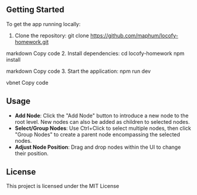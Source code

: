 ## Getting Started

To get the app running locally:

1. Clone the repository:
git clone https://github.com/maphum/locofy-homework.git

markdown
Copy code
2. Install dependencies:
cd locofy-homework
npm install

markdown
Copy code
3. Start the application:
npm run dev

vbnet
Copy code

## Usage

- **Add Node**: Click the "Add Node" button to introduce a new node to the root level. New nodes can also be added as children to selected nodes.
- **Select/Group Nodes**: Use Ctrl+Click to select multiple nodes, then click "Group Nodes" to create a parent node encompassing the selected nodes.
- **Adjust Node Position**: Drag and drop nodes within the UI to change their position.

## License

This project is licensed under the MIT License